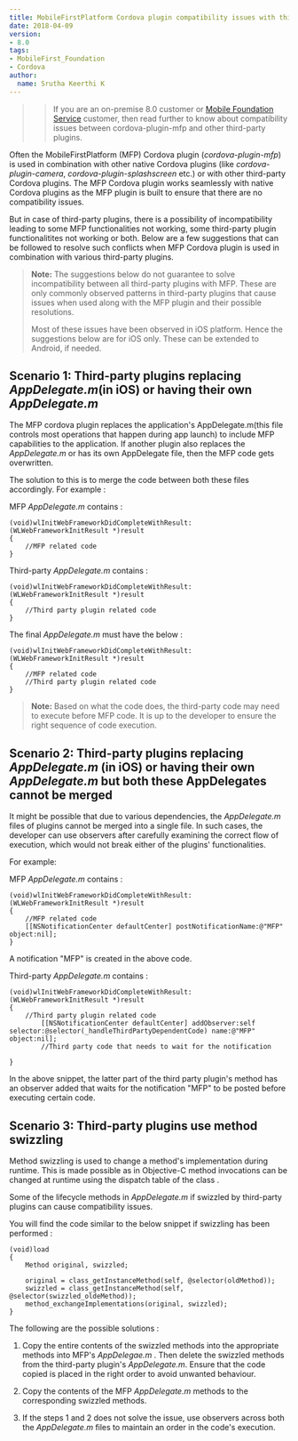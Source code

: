 ```yaml
---
title: MobileFirstPlatform Cordova plugin compatibility issues with third-party plugins and their resolutions
date: 2018-04-09
version:
- 8.0
tags:
- MobileFirst_Foundation
- Cordova
author:
  name: Srutha Keerthi K
---
```


>>If you are an on-premise 8.0 customer or <a href="https://console.bluemix.net/catalog/services/mobile-foundation">Mobile Foundation Service</a> customer, then read further to know about compatibility issues between cordova-plugin-mfp and other third-party plugins.

Often the MobileFirstPlatform (MFP) Cordova plugin (*cordova-plugin-mfp*) is used in combination with other native Cordova plugins (like *cordova-plugin-camera*, *cordova-plugin-splashscreen* etc.) or with other third-party Cordova plugins. The MFP Cordova plugin works seamlessly with native Cordova plugins as the MFP plugin is built to ensure that there are no compatibility issues. 

But in case of third-party plugins, there is a possibility of incompatibility leading to some MFP functionalities not working, some third-party plugin functionalitites not working or both. Below are a few suggestions that can be followed to resolve such conflicts when MFP Cordova plugin is used in combination with various third-party plugins.

> **Note:** The suggestions below do not guarantee to solve incompatibility between all third-party plugins with MFP. These are only commonly observed patterns in third-party plugins that cause issues when used along with the MFP plugin and their possible resolutions.
>
>Most of these issues have been observed in iOS platform. Hence the suggestions below are for iOS only. These can be extended to Android, if needed.

## Scenario 1: Third-party plugins replacing *AppDelegate.m*(in iOS) or having their own *AppDelegate.m*
The MFP cordova plugin replaces the application's AppDelegate.m(this file controls most operations that happen during app launch) to include MFP capabilities to the application. If another plugin also replaces the *AppDelegate.m* or has its own AppDelegate file, then the MFP code gets overwritten.

The solution to this is to merge the code between both these files accordingly. For example :

MFP *AppDelegate.m* contains :

```
(void)wlInitWebFrameworkDidCompleteWithResult:(WLWebFrameworkInitResult *)result
{
    //MFP related code
}
```

Third-party *AppDelegate.m* contains :

```
(void)wlInitWebFrameworkDidCompleteWithResult:(WLWebFrameworkInitResult *)result
{
 	//Third party plugin related code  
}

```

The final *AppDelegate.m* must have the below :

```
(void)wlInitWebFrameworkDidCompleteWithResult:(WLWebFrameworkInitResult *)result
{
    //MFP related code
    //Third party plugin related code
}
```

> **Note:** Based on what the code does, the third-party code may need to execute before MFP code. It is up to the developer to ensure the right sequence of code execution.


## Scenario 2: Third-party plugins replacing *AppDelegate.m* (in iOS) or having their own *AppDelegate.m* but both these AppDelegates cannot be merged


It might be possible that due to various dependencies, the *AppDelegate.m* files of plugins cannot be merged into a single file.
In such cases, the developer can use observers after carefully examining the correct flow of execution, which would not break either of the plugins' functionalities.

For example:

MFP *AppDelegate.m* contains :

```
(void)wlInitWebFrameworkDidCompleteWithResult:(WLWebFrameworkInitResult *)result
{
    //MFP related code
    [[NSNotificationCenter defaultCenter] postNotificationName:@"MFP" object:nil];
}
```
A notification "MFP" is created in the above code.

Third-party *AppDelegate.m* contains :

```
(void)wlInitWebFrameworkDidCompleteWithResult:(WLWebFrameworkInitResult *)result
{
 	//Third party plugin related code  
 	    [[NSNotificationCenter defaultCenter] addObserver:self selector:@selector(_handleThirdPartyDependentCode) name:@"MFP" object:nil];
 	    //Third party code that needs to wait for the notification

}

```
In the above snippet, the latter part of the third party plugin's method has an observer added that waits for the notification "MFP" to be posted before executing certain code.


## Scenario 3: Third-party plugins use method swizzling

Method swizzling is used to change a method's implementation during runtime. This is made possible as in Objective-C method invocations can be changed at runtime using the dispatch table of the class .

Some of the lifecycle methods in *AppDelegate.m* if swizzled by third-party plugins can cause compatibility issues.

You will find the code similar to the below snippet if swizzling has been performed :

```
(void)load
{
    Method original, swizzled;

    original = class_getInstanceMethod(self, @selector(oldMethod));
    swizzled = class_getInstanceMethod(self, @selector(swizzled_oldeMethod));
    method_exchangeImplementations(original, swizzled);
}
```

The following are the possible solutions :

 1. Copy the entire contents of the swizzled methods into the appropriate methods into MFP's *AppDelegae.m* . Then delete the swizzled methods from the third-party plugin's *AppDelegate.m*. Ensure that the code copied is placed in the right order to avoid unwanted behaviour.

 2. Copy the contents of the MFP *AppDelegate.m* methods to the corresponding swizzled methods.

 3. If the steps 1 and 2 does not solve the issue, use observers across both the *AppDelegate.m* files to maintain an order in the code's execution.

